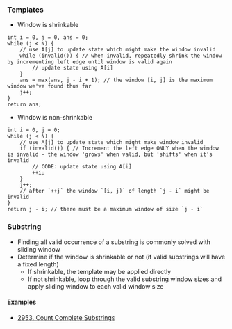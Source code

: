 ### Templates
- Window is shrinkable
```
int i = 0, j = 0, ans = 0;
while (j < N) {
    // use A[j] to update state which might make the window invalid
    while (invalid()) { // when invalid, repeatedly shrink the window by incrementing left edge until window is valid again
        // update state using A[i]
    }
    ans = max(ans, j - i + 1); // the window [i, j] is the maximum window we've found thus far
    j++;
}
return ans;
```
- Window is non-shrinkable
```
int i = 0, j = 0;
while (j < N) {
    // use A[j] to update state which might make window invalid
    if (invalid()) { // Increment the left edge ONLY when the window is invalid - the window 'grows' when valid, but 'shifts' when it's invalid
        // CODE: update state using A[i]
        ++i;
    }
    j++;
    // after `++j` the window `[i, j)` of length `j - i` might be invalid
}
return j - i; // there must be a maximum window of size `j - i`
```

### Substring
- Finding all valid occurrence of a substring is commonly solved with sliding window
- Determine if the window is shrinkable or not (if valid substrings will have a fixed length)
  - If shrinkable, the template may be applied directly
  - If not shrinkable, loop through the valid substring window sizes and apply sliding window to each valid window size

#### Examples
- [2953. Count Complete Substrings
](https://leetcode.com/problems/count-complete-substrings/description/)
